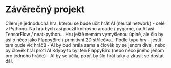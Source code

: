 # Závěrečný projekt
Cílem je jednoduchá hra, kterou se bude učit hrát AI (neural network) - celé v Pythonu.
Na hru bych asi použil knihovnu arcade / pygame, na AI asi TensorFlow / neat-python...
Hru ještě nemám vymyšlenou úplně, ale šlo by asi o něco jako FlappyBird / primitivní 2D střílečka...
Podle typu hry - jestli tam bude víc hráčů - AI by buď hrála sama a člověk by se jenom díval, nebo by člověk hrál proti AI
Kdyby to byl ten FlappyBird (nebo něco jiného jenom pro jednoho hráče) - AI by se učila, popř. by šlo hrát taky a zkusit se dostat dál.



